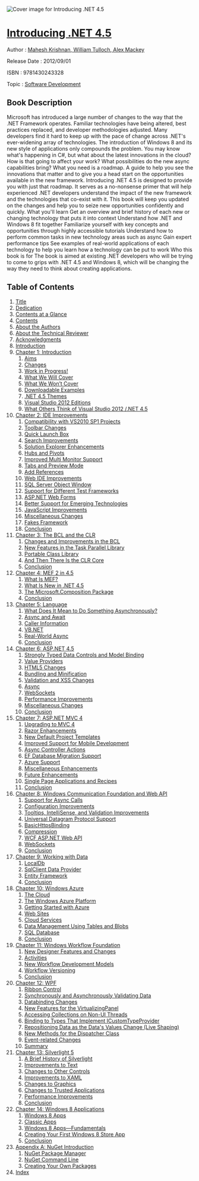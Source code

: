 ![Cover image for Introducing .NET 4.5](https://imgdetail.ebookreading.net/cover/cover/software_development/EB9781430243328.jpg)

[Introducing .NET 4.5](https://ebookreading.net/view/book/Introducing+.NET+4.5-EB9781430243328_1.html "Introducing .NET 4.5")
====================================================================================================================

Author : [Mahesh Krishnan](https://ebookreading.net/search/author/Mahesh+Krishnan),[ William Tulloch](https://ebookreading.net/search/author/+William+Tulloch),[ Alex Mackey](https://ebookreading.net/search/author/+Alex+Mackey)

Release Date : 2012/09/01

ISBN : 9781430243328

Topic : [Software Development](https://ebookreading.net/search/category/software-development)

Book Description
-----------------

Microsoft has introduced a large number of changes to the way that the .NET Framework operates. Familiar technologies have being altered, best practices replaced, and developer methodologies adjusted. Many developers find it hard to keep up with the pace of change across .NET's ever-widening array of technologies. The introduction of Windows 8 and its new style of applications only compounds the problem.
You may know what's happening in C#, but what about the latest innovations in the cloud? How is that going to affect your work? What possibilities do the new async capabilities bring? What you need is a roadmap. A guide to help you see the innovations that matter and to give you a head start on the opportunities available in the new framework.
Introducing .NET 4.5 is designed to provide you with just that roadmap. It serves as a no-nonsense primer that will help experienced .NET developers understand the impact of the new framework and the technologies that co-exist with it. This book will keep you updated on the changes and help you to seize new opportunities confidently and quickly.
What you'll learn
Get an overview and brief history of each new or changing technology that puts it into context
Understand how .NET and Windows 8 fit together
Familiarize yourself with key concepts and opportunities through highly accessible tutorials
Understand how to perform common tasks in new technology areas such as async
Gain expert performance tips
See examples of real-world applications of each technology to help you learn how a technology can be put to work
Who this book is for
The book is aimed at existing .NET developers who will be trying to come to grips with .NET 4.5 and Windows 8, which will be changing the way they need to think about creating applications.
              
Table of Contents
-----------------

1. [Title](https://ebookreading.net/view/book/Introducing+.NET+4.5-EB9781430243328_2.html)
1. [Dedication](https://ebookreading.net/view/book/Introducing+.NET+4.5-EB9781430243328_4.html)
1. [Contents at a Glance](https://ebookreading.net/view/book/Introducing+.NET+4.5-EB9781430243328_5.html)
1. [Contents](https://ebookreading.net/view/book/Introducing+.NET+4.5-EB9781430243328_6.html)
1. [About the Authors](https://ebookreading.net/view/book/Introducing+.NET+4.5-EB9781430243328_7.html)
1. [About the Technical Reviewer](https://ebookreading.net/view/book/Introducing+.NET+4.5-EB9781430243328_8.html)
1. [Acknowledgments](https://ebookreading.net/view/book/Introducing+.NET+4.5-EB9781430243328_9.html)
1. [Introduction](https://ebookreading.net/view/book/Introducing+.NET+4.5-EB9781430243328_10.html)
1. [Chapter 1: Introduction](https://ebookreading.net/view/book/Introducing+.NET+4.5-EB9781430243328_11.html#ch1)
    1. [Aims](https://ebookreading.net/view/book/Introducing+.NET+4.5-EB9781430243328_11.html#s0-0)
    1. [Changes](https://ebookreading.net/view/book/Introducing+.NET+4.5-EB9781430243328_11.html#s1-1)
    1. [Work in Progress!](https://ebookreading.net/view/book/Introducing+.NET+4.5-EB9781430243328_11.html#s2-2)
    1. [What We Will Cover](https://ebookreading.net/view/book/Introducing+.NET+4.5-EB9781430243328_11.html#s3-3)
    1. [What We Won’t Cover](https://ebookreading.net/view/book/Introducing+.NET+4.5-EB9781430243328_11.html#s4-4)
    1. [Downloadable Examples](https://ebookreading.net/view/book/Introducing+.NET+4.5-EB9781430243328_11.html#s5-5)
    1. [.NET 4.5 Themes](https://ebookreading.net/view/book/Introducing+.NET+4.5-EB9781430243328_11.html#s6-6)
    1. [Visual Studio 2012 Editions](https://ebookreading.net/view/book/Introducing+.NET+4.5-EB9781430243328_11.html#s12-12)
    1. [What Others Think of Visual Studio 2012 /.NET 4.5](https://ebookreading.net/view/book/Introducing+.NET+4.5-EB9781430243328_11.html#s13-13)
1. [Chapter 2: IDE Improvements](https://ebookreading.net/view/book/Introducing+.NET+4.5-EB9781430243328_12.html#ch2)
    1. [Compatibility with VS2010 SP1 Projects](https://ebookreading.net/view/book/Introducing+.NET+4.5-EB9781430243328_12.html#s22-22)
    1. [Toolbar Changes](https://ebookreading.net/view/book/Introducing+.NET+4.5-EB9781430243328_12.html#s23-23)
    1. [Quick Launch Box](https://ebookreading.net/view/book/Introducing+.NET+4.5-EB9781430243328_12.html#s24-24)
    1. [Search Improvements](https://ebookreading.net/view/book/Introducing+.NET+4.5-EB9781430243328_12.html#s26-26)
    1. [Solution Explorer Enhancements](https://ebookreading.net/view/book/Introducing+.NET+4.5-EB9781430243328_12.html#s29-29)
    1. [Hubs and Pivots](https://ebookreading.net/view/book/Introducing+.NET+4.5-EB9781430243328_12.html#s37-37)
    1. [Improved Multi Monitor Support](https://ebookreading.net/view/book/Introducing+.NET+4.5-EB9781430243328_12.html#s38-38)
    1. [Tabs and Preview Mode](https://ebookreading.net/view/book/Introducing+.NET+4.5-EB9781430243328_12.html#s39-39)
    1. [Add References](https://ebookreading.net/view/book/Introducing+.NET+4.5-EB9781430243328_12.html#s43-43)
    1. [Web IDE Improvements](https://ebookreading.net/view/book/Introducing+.NET+4.5-EB9781430243328_12.html#s44-44)
    1. [SQL Server Object Window](https://ebookreading.net/view/book/Introducing+.NET+4.5-EB9781430243328_12.html#s50-50)
    1. [Support for Different Test Frameworks](https://ebookreading.net/view/book/Introducing+.NET+4.5-EB9781430243328_12.html#s51-51)
    1. [ASP.NET Web Forms](https://ebookreading.net/view/book/Introducing+.NET+4.5-EB9781430243328_12.html#s52-52)
    1. [Better Support for Emerging Technologies](https://ebookreading.net/view/book/Introducing+.NET+4.5-EB9781430243328_12.html#s56-56)
    1. [JavaScript Improvements](https://ebookreading.net/view/book/Introducing+.NET+4.5-EB9781430243328_12.html#s59-59)
    1. [Miscellaneous Changes](https://ebookreading.net/view/book/Introducing+.NET+4.5-EB9781430243328_12.html#s63-63)
    1. [Fakes Framework](https://ebookreading.net/view/book/Introducing+.NET+4.5-EB9781430243328_12.html#s69-69)
    1. [Conclusion](https://ebookreading.net/view/book/Introducing+.NET+4.5-EB9781430243328_12.html#s74-74)
1. [Chapter 3: The BCL and the CLR](https://ebookreading.net/view/book/Introducing+.NET+4.5-EB9781430243328_13.html#ch3)
    1. [Changes and Improvements in the BCL](https://ebookreading.net/view/book/Introducing+.NET+4.5-EB9781430243328_13.html#s75-75)
    1. [New Features in the Task Parallel Library](https://ebookreading.net/view/book/Introducing+.NET+4.5-EB9781430243328_13.html#s82-82)
    1. [Portable Class Library](https://ebookreading.net/view/book/Introducing+.NET+4.5-EB9781430243328_13.html#s87-87)
    1. [And Then There Is the CLR Core](https://ebookreading.net/view/book/Introducing+.NET+4.5-EB9781430243328_13.html#s88-88)
    1. [Conclusion](https://ebookreading.net/view/book/Introducing+.NET+4.5-EB9781430243328_13.html#s91-91)
1. [Chapter 4: MEF 2 in 4.5](https://ebookreading.net/view/book/Introducing+.NET+4.5-EB9781430243328_14.html#ch4)
    1. [What Is MEF?](https://ebookreading.net/view/book/Introducing+.NET+4.5-EB9781430243328_14.html#s92-92)
    1. [What Is New in .NET 4.5](https://ebookreading.net/view/book/Introducing+.NET+4.5-EB9781430243328_14.html#s93-93)
    1. [The Microsoft.Composition Package](https://ebookreading.net/view/book/Introducing+.NET+4.5-EB9781430243328_14.html#s99-99)
    1. [Conclusion](https://ebookreading.net/view/book/Introducing+.NET+4.5-EB9781430243328_14.html#s103-103)
1. [Chapter 5: Language](https://ebookreading.net/view/book/Introducing+.NET+4.5-EB9781430243328_15.html#ch5)
    1. [What Does It Mean to Do Something Asynchronously?](https://ebookreading.net/view/book/Introducing+.NET+4.5-EB9781430243328_15.html#s104-104)
    1. [Async and Await](https://ebookreading.net/view/book/Introducing+.NET+4.5-EB9781430243328_15.html#s107-107)
    1. [Caller Information](https://ebookreading.net/view/book/Introducing+.NET+4.5-EB9781430243328_15.html#s113-113)
    1. [VB.NET](https://ebookreading.net/view/book/Introducing+.NET+4.5-EB9781430243328_15.html#s114-114)
    1. [Real-World Async](https://ebookreading.net/view/book/Introducing+.NET+4.5-EB9781430243328_15.html#s119-119)
    1. [Conclusion](https://ebookreading.net/view/book/Introducing+.NET+4.5-EB9781430243328_15.html#s120-120)
1. [Chapter 6: ASP.NET 4.5](https://ebookreading.net/view/book/Introducing+.NET+4.5-EB9781430243328_16.html#ch6)
    1. [Strongly Typed Data Controls and Model Binding](https://ebookreading.net/view/book/Introducing+.NET+4.5-EB9781430243328_16.html#s121-121)
    1. [Value Providers](https://ebookreading.net/view/book/Introducing+.NET+4.5-EB9781430243328_16.html#s125-125)
    1. [HTML5 Changes](https://ebookreading.net/view/book/Introducing+.NET+4.5-EB9781430243328_16.html#s128-128)
    1. [Bundling and Minification](https://ebookreading.net/view/book/Introducing+.NET+4.5-EB9781430243328_16.html#s130-130)
    1. [Validation and XSS Changes](https://ebookreading.net/view/book/Introducing+.NET+4.5-EB9781430243328_16.html#s135-135)
    1. [Async](https://ebookreading.net/view/book/Introducing+.NET+4.5-EB9781430243328_16.html#s145-145)
    1. [WebSockets](https://ebookreading.net/view/book/Introducing+.NET+4.5-EB9781430243328_16.html#s153-153)
    1. [Performance Improvements](https://ebookreading.net/view/book/Introducing+.NET+4.5-EB9781430243328_16.html#s157-157)
    1. [Miscellaneous Changes](https://ebookreading.net/view/book/Introducing+.NET+4.5-EB9781430243328_16.html#s163-163)
    1. [Conclusion](https://ebookreading.net/view/book/Introducing+.NET+4.5-EB9781430243328_16.html#s170-170)
1. [Chapter 7: ASP.NET MVC 4](https://ebookreading.net/view/book/Introducing+.NET+4.5-EB9781430243328_17.html#ch7)
    1. [Upgrading to MVC 4](https://ebookreading.net/view/book/Introducing+.NET+4.5-EB9781430243328_17.html#s171-171)
    1. [Razor Enhancements](https://ebookreading.net/view/book/Introducing+.NET+4.5-EB9781430243328_17.html#s175-175)
    1. [New Default Project Templates](https://ebookreading.net/view/book/Introducing+.NET+4.5-EB9781430243328_17.html#s179-179)
    1. [Improved Support for Mobile Development](https://ebookreading.net/view/book/Introducing+.NET+4.5-EB9781430243328_17.html#s180-180)
    1. [Async Controller Actions](https://ebookreading.net/view/book/Introducing+.NET+4.5-EB9781430243328_17.html#s186-186)
    1. [EF Database Migration Support](https://ebookreading.net/view/book/Introducing+.NET+4.5-EB9781430243328_17.html#s187-187)
    1. [Azure Support](https://ebookreading.net/view/book/Introducing+.NET+4.5-EB9781430243328_17.html#s188-188)
    1. [Miscellaneous Enhancements](https://ebookreading.net/view/book/Introducing+.NET+4.5-EB9781430243328_17.html#s189-189)
    1. [Future Enhancements](https://ebookreading.net/view/book/Introducing+.NET+4.5-EB9781430243328_17.html#s190-190)
    1. [Single Page Applications and Recipes](https://ebookreading.net/view/book/Introducing+.NET+4.5-EB9781430243328_17.html#s191-191)
    1. [Conclusion](https://ebookreading.net/view/book/Introducing+.NET+4.5-EB9781430243328_17.html#s192-192)
1. [Chapter 8: Windows Communication Foundation and Web API](https://ebookreading.net/view/book/Introducing+.NET+4.5-EB9781430243328_18.html#ch8)
    1. [Support for Async Calls](https://ebookreading.net/view/book/Introducing+.NET+4.5-EB9781430243328_18.html#s193-193)
    1. [Configuration Improvements](https://ebookreading.net/view/book/Introducing+.NET+4.5-EB9781430243328_18.html#s194-194)
    1. [Tooltips, IntelliSense, and Validation Improvements](https://ebookreading.net/view/book/Introducing+.NET+4.5-EB9781430243328_18.html#s195-195)
    1. [Universal Datagram Protocol Support](https://ebookreading.net/view/book/Introducing+.NET+4.5-EB9781430243328_18.html#s196-196)
    1. [BasicHttpsBinding](https://ebookreading.net/view/book/Introducing+.NET+4.5-EB9781430243328_18.html#s197-197)
    1. [Compression](https://ebookreading.net/view/book/Introducing+.NET+4.5-EB9781430243328_18.html#s198-198)
    1. [WCF ASP.NET Web API](https://ebookreading.net/view/book/Introducing+.NET+4.5-EB9781430243328_18.html#s199-199)
    1. [WebSockets](https://ebookreading.net/view/book/Introducing+.NET+4.5-EB9781430243328_18.html#s209-209)
    1. [Conclusion](https://ebookreading.net/view/book/Introducing+.NET+4.5-EB9781430243328_18.html#s212-212)
1. [Chapter 9: Working with Data](https://ebookreading.net/view/book/Introducing+.NET+4.5-EB9781430243328_19.html#ch9)
    1. [LocalDb](https://ebookreading.net/view/book/Introducing+.NET+4.5-EB9781430243328_19.html#s213-213)
    1. [SqlClient Data Provider](https://ebookreading.net/view/book/Introducing+.NET+4.5-EB9781430243328_19.html#s215-215)
    1. [Entity Framework](https://ebookreading.net/view/book/Introducing+.NET+4.5-EB9781430243328_19.html#s220-220)
    1. [Conclusion](https://ebookreading.net/view/book/Introducing+.NET+4.5-EB9781430243328_19.html#s227-227)
1. [Chapter 10: Windows Azure](https://ebookreading.net/view/book/Introducing+.NET+4.5-EB9781430243328_20.html#ch10)
    1. [The Cloud](https://ebookreading.net/view/book/Introducing+.NET+4.5-EB9781430243328_20.html#s228-228)
    1. [The Windows Azure Platform](https://ebookreading.net/view/book/Introducing+.NET+4.5-EB9781430243328_20.html#s229-229)
    1. [Getting Started with Azure](https://ebookreading.net/view/book/Introducing+.NET+4.5-EB9781430243328_20.html#s234-234)
    1. [Web Sites](https://ebookreading.net/view/book/Introducing+.NET+4.5-EB9781430243328_20.html#s235-235)
    1. [Cloud Services](https://ebookreading.net/view/book/Introducing+.NET+4.5-EB9781430243328_20.html#s238-238)
    1. [Data Management Using Tables and Blobs](https://ebookreading.net/view/book/Introducing+.NET+4.5-EB9781430243328_20.html#s243-243)
    1. [SQL Database](https://ebookreading.net/view/book/Introducing+.NET+4.5-EB9781430243328_20.html#s248-248)
    1. [Conclusion](https://ebookreading.net/view/book/Introducing+.NET+4.5-EB9781430243328_20.html#s252-252)
1. [Chapter 11: Windows Workflow Foundation](https://ebookreading.net/view/book/Introducing+.NET+4.5-EB9781430243328_21.html#ch11)
    1. [New Designer Features and Changes](https://ebookreading.net/view/book/Introducing+.NET+4.5-EB9781430243328_21.html#s253-253)
    1. [Activities](https://ebookreading.net/view/book/Introducing+.NET+4.5-EB9781430243328_21.html#s264-264)
    1. [New Workflow Development Models](https://ebookreading.net/view/book/Introducing+.NET+4.5-EB9781430243328_21.html#s265-265)
    1. [Workflow Versioning](https://ebookreading.net/view/book/Introducing+.NET+4.5-EB9781430243328_21.html#s268-268)
    1. [Conclusion](https://ebookreading.net/view/book/Introducing+.NET+4.5-EB9781430243328_21.html#s271-271)
1. [Chapter 12: WPF](https://ebookreading.net/view/book/Introducing+.NET+4.5-EB9781430243328_22.html#ch12)
    1. [Ribbon Control](https://ebookreading.net/view/book/Introducing+.NET+4.5-EB9781430243328_22.html#s272-272)
    1. [Synchronously and Asynchronously Validating Data](https://ebookreading.net/view/book/Introducing+.NET+4.5-EB9781430243328_22.html#s273-273)
    1. [Databinding Changes](https://ebookreading.net/view/book/Introducing+.NET+4.5-EB9781430243328_22.html#s274-274)
    1. [New Features for the VirtualizingPanel](https://ebookreading.net/view/book/Introducing+.NET+4.5-EB9781430243328_22.html#s279-279)
    1. [Accessing Collections on Non-UI Threads](https://ebookreading.net/view/book/Introducing+.NET+4.5-EB9781430243328_22.html#s280-280)
    1. [Binding to Types That Implement ICustomTypeProvider](https://ebookreading.net/view/book/Introducing+.NET+4.5-EB9781430243328_22.html#s281-281)
    1. [Repositioning Data as the Data&#39;s Values Change (Live Shaping)](https://ebookreading.net/view/book/Introducing+.NET+4.5-EB9781430243328_22.html#s282-282)
    1. [New Methods for the Dispatcher Class](https://ebookreading.net/view/book/Introducing+.NET+4.5-EB9781430243328_22.html#s283-283)
    1. [Event-related Changes](https://ebookreading.net/view/book/Introducing+.NET+4.5-EB9781430243328_22.html#s284-284)
    1. [Summary](https://ebookreading.net/view/book/Introducing+.NET+4.5-EB9781430243328_22.html#s287-287)
1. [Chapter 13: Silverlight 5](https://ebookreading.net/view/book/Introducing+.NET+4.5-EB9781430243328_23.html#ch13)
    1. [A Brief History of Silverlight](https://ebookreading.net/view/book/Introducing+.NET+4.5-EB9781430243328_23.html#s288-288)
    1. [Improvements to Text](https://ebookreading.net/view/book/Introducing+.NET+4.5-EB9781430243328_23.html#s289-289)
    1. [Changes to Other Controls](https://ebookreading.net/view/book/Introducing+.NET+4.5-EB9781430243328_23.html#s292-292)
    1. [Improvements to XAML](https://ebookreading.net/view/book/Introducing+.NET+4.5-EB9781430243328_23.html#s296-296)
    1. [Changes to Graphics](https://ebookreading.net/view/book/Introducing+.NET+4.5-EB9781430243328_23.html#s302-302)
    1. [Changes to Trusted Applications](https://ebookreading.net/view/book/Introducing+.NET+4.5-EB9781430243328_23.html#s305-305)
    1. [Performance Improvements](https://ebookreading.net/view/book/Introducing+.NET+4.5-EB9781430243328_23.html#s309-309)
    1. [Conclusion](https://ebookreading.net/view/book/Introducing+.NET+4.5-EB9781430243328_23.html#s310-310)
1. [Chapter 14: Windows 8 Applications](https://ebookreading.net/view/book/Introducing+.NET+4.5-EB9781430243328_24.html#ch14)
    1. [Windows 8 Apps](https://ebookreading.net/view/book/Introducing+.NET+4.5-EB9781430243328_24.html#s311-311)
    1. [Classic Apps](https://ebookreading.net/view/book/Introducing+.NET+4.5-EB9781430243328_24.html#s312-312)
    1. [Windows 8 Apps—Fundamentals](https://ebookreading.net/view/book/Introducing+.NET+4.5-EB9781430243328_24.html#s313-313)
    1. [Creating Your First Windows 8 Store App](https://ebookreading.net/view/book/Introducing+.NET+4.5-EB9781430243328_24.html#s323-323)
    1. [Conclusion](https://ebookreading.net/view/book/Introducing+.NET+4.5-EB9781430243328_24.html#s331-331)
1. [Appendix A: NuGet Introduction](https://ebookreading.net/view/book/Introducing+.NET+4.5-EB9781430243328_25.html#appa)
    1. [NuGet Package Manager](https://ebookreading.net/view/book/Introducing+.NET+4.5-EB9781430243328_25.html#s332-332)
    1. [NuGet Command Line](https://ebookreading.net/view/book/Introducing+.NET+4.5-EB9781430243328_25.html#s333-333)
    1. [Creating Your Own Packages](https://ebookreading.net/view/book/Introducing+.NET+4.5-EB9781430243328_25.html#s334-334)
1. [Index](https://ebookreading.net/view/book/Introducing+.NET+4.5-EB9781430243328_26.html#index)
